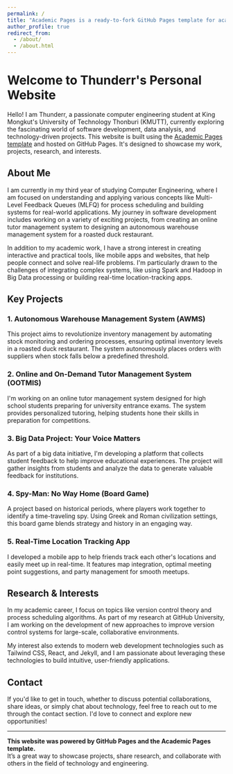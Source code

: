 ```yaml
---
permalink: /
title: "Academic Pages is a ready-to-fork GitHub Pages template for academic personal websites"
author_profile: true
redirect_from: 
  - /about/
  - /about.html
---
```

# Welcome to Thunderr's Personal Website

Hello! I am Thunderr, a passionate computer engineering student at King Mongkut's University of Technology Thonburi (KMUTT), currently exploring the fascinating world of software development, data analysis, and technology-driven projects. This website is built using the [Academic Pages template](https://github.com/academicpages/academicpages.github.io) and hosted on GitHub Pages. It's designed to showcase my work, projects, research, and interests.

## About Me

I am currently in my third year of studying Computer Engineering, where I am focused on understanding and applying various concepts like Multi-Level Feedback Queues (MLFQ) for process scheduling and building systems for real-world applications. My journey in software development includes working on a variety of exciting projects, from creating an online tutor management system to designing an autonomous warehouse management system for a roasted duck restaurant.

In addition to my academic work, I have a strong interest in creating interactive and practical tools, like mobile apps and websites, that help people connect and solve real-life problems. I'm particularly drawn to the challenges of integrating complex systems, like using Spark and Hadoop in Big Data processing or building real-time location-tracking apps.

## Key Projects

### 1. **Autonomous Warehouse Management System (AWMS)**  
   This project aims to revolutionize inventory management by automating stock monitoring and ordering processes, ensuring optimal inventory levels in a roasted duck restaurant. The system autonomously places orders with suppliers when stock falls below a predefined threshold.

### 2. **Online and On-Demand Tutor Management System (OOTMIS)**  
   I'm working on an online tutor management system designed for high school students preparing for university entrance exams. The system provides personalized tutoring, helping students hone their skills in preparation for competitions.

### 3. **Big Data Project: Your Voice Matters**  
   As part of a big data initiative, I'm developing a platform that collects student feedback to help improve educational experiences. The project will gather insights from students and analyze the data to generate valuable feedback for institutions.

### 4. **Spy-Man: No Way Home (Board Game)**  
   A project based on historical periods, where players work together to identify a time-traveling spy. Using Greek and Roman civilization settings, this board game blends strategy and history in an engaging way.

### 5. **Real-Time Location Tracking App**  
   I developed a mobile app to help friends track each other's locations and easily meet up in real-time. It features map integration, optimal meeting point suggestions, and party management for smooth meetups.

## Research & Interests

In my academic career, I focus on topics like version control theory and process scheduling algorithms. As part of my research at GitHub University, I am working on the development of new approaches to improve version control systems for large-scale, collaborative environments.

My interest also extends to modern web development technologies such as Tailwind CSS, React, and Jekyll, and I am passionate about leveraging these technologies to build intuitive, user-friendly applications.

## Contact

If you'd like to get in touch, whether to discuss potential collaborations, share ideas, or simply chat about technology, feel free to reach out to me through the contact section. I'd love to connect and explore new opportunities!

---

**This website was powered by GitHub Pages and the Academic Pages template.**  
It’s a great way to showcase projects, share research, and collaborate with others in the field of technology and engineering.